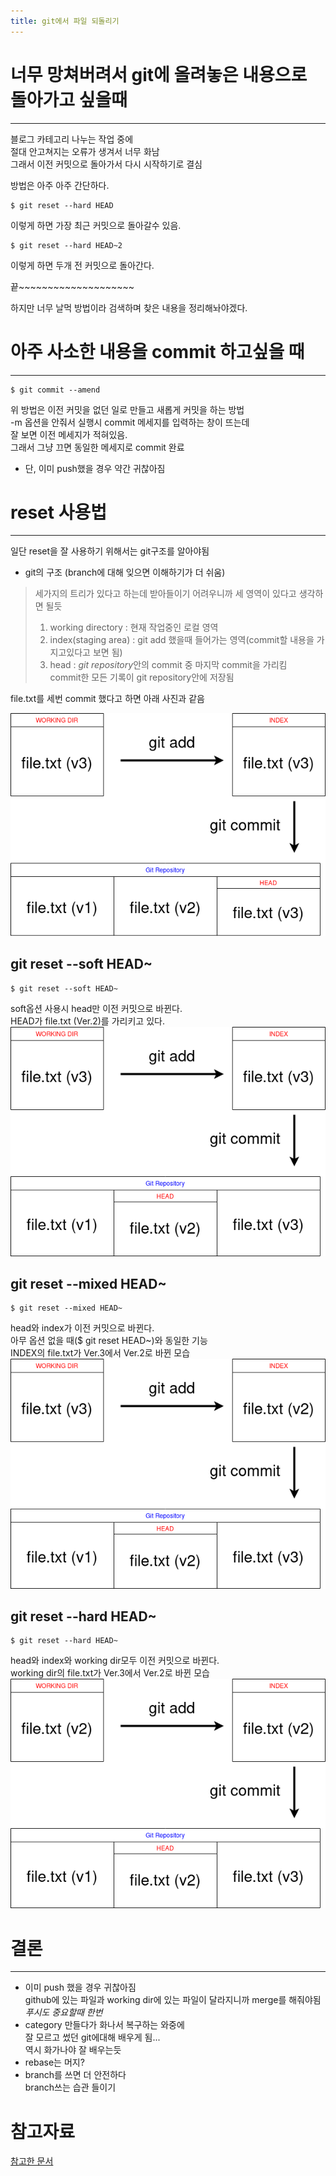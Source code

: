 ```yaml
---
title: git에서 파일 되돌리기
---
```


# 너무 망쳐버려서 git에 올려놓은 내용으로 돌아가고 싶을때   

***
블로그 카테고리 나누는 작업 중에   
절대 안고쳐지는 오류가 생겨서 너무 화남   
그래서 이전 커밋으로 돌아가서 다시 시작하기로 결심   

방법은 아주 아주 간단하다.

```
$ git reset --hard HEAD
```
이렇게 하면 가장 최근 커밋으로 돌아갈수 있음.   
```
$ git reset --hard HEAD~2
```
이렇게 하면 두개 전 커밋으로 돌아간다.   

끝~~~~~~~~~~~~~~~~~~~~


하지만 너무 날먹 방법이라 검색하며 찾은 내용을 정리해놔야겠다.

# 아주 사소한 내용을 commit 하고싶을 때

***
```
$ git commit --amend
```

위 방법은 이전 커밋을 없던 일로 만들고 새롭게 커밋을 하는 방법   
-m 옵션을 안줘서 실행시 commit 메세지를 입력하는 창이 뜨는데   
잘 보면 이전 메세지가 적혀있음.   
그래서 그냥 끄면 동일한 메세지로 commit 완료   
* 단, 이미 push했을 경우 약간 귀찮아짐   
   
   
# reset 사용법

***
일단 reset을 잘 사용하기 위해서는 git구조를 알아야됨   


* git의 구조 (branch에 대해 잊으면 이해하기가 더 쉬움)
> 세가지의 트리가 있다고 하는데 받아들이기 어려우니까   세 영역이 있다고 생각하면 될듯
> 1. working directory : 현재 작업중인 로컬 영역
> 2. index(staging area) : git add 했을때 들어가는 영역(commit할 내용을 가지고있다고 보면 됨)
> 3. head : *git repository*안의 commit 중 마지막 commit을 가리킴   
> commit한 모든 기록이 git repository안에 저장됨  
 
file.txt를 세번 commit 했다고 하면 아래 사진과 같음

![git structure](/assets/restore_file_in_git/git_structure.png)   

## git reset --soft HEAD~

```
$ git reset --soft HEAD~   
```

soft옵션 사용시 head만 이전 커밋으로 바뀐다.   
HEAD가 file.txt (Ver.2)를 가리키고 있다.
![soft](/assets/restore_file_in_git/git_reset_soft.png)   

## git reset --mixed HEAD~

```
$ git reset --mixed HEAD~   
```

head와 index가 이전 커밋으로 바뀐다.   
아무 옵션 없을 때($ git reset HEAD~)와 동일한 기능   
INDEX의 file.txt가 Ver.3에서 Ver.2로 바뀐 모습
![mixed](/assets/restore_file_in_git/git_reset_mixed.png)   

## git reset --hard HEAD~
```
$ git reset --hard HEAD~
```

head와 index와 working dir모두 이전 커밋으로 바뀐다.   
working dir의 file.txt가 Ver.3에서 Ver.2로 바뀐 모습
![hard](/assets/restore_file_in_git/git_reset_hard.png)   

# 결론

***
* 이미 push 했을 경우 귀찮아짐   
github에 있는 파일과 working dir에 있는 파일이 달라지니까 merge를 해줘야됨   
*푸시도 중요할때 한번*   
* category 만들다가 화나서 복구하는 와중에   
잘 모르고 썼던 git에대해 배우게 됨...   
역시 화가나야 잘 배우는듯
* rebase는 머지?   
* branch를 쓰면 더 안전하다   
branch쓰는 습관 들이기

# 참고자료
[참고한 문서][reference]

[reference]: https://git-scm.com/book/ko/v2/Git-%EB%8F%84%EA%B5%AC-Reset-%EB%AA%85%ED%99%95%ED%9E%88-%EC%95%8C%EA%B3%A0-%EA%B0%80%EA%B8%B0#_git_reset "refer"
